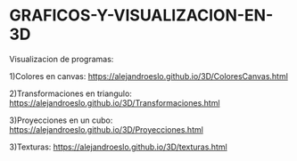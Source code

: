# GRAFICOS-Y-VISUALIZACION-EN-3D
Visualizacion de programas:

1)Colores en canvas: 
https://alejandroeslo.github.io/3D/ColoresCanvas.html

2)Transformaciones en triangulo: 
https://alejandroeslo.github.io/3D/Transformaciones.html

3)Proyecciones en un cubo: 
https://alejandroeslo.github.io/3D/Proyecciones.html

3)Texturas: 
https://alejandroeslo.github.io/3D/texturas.html
